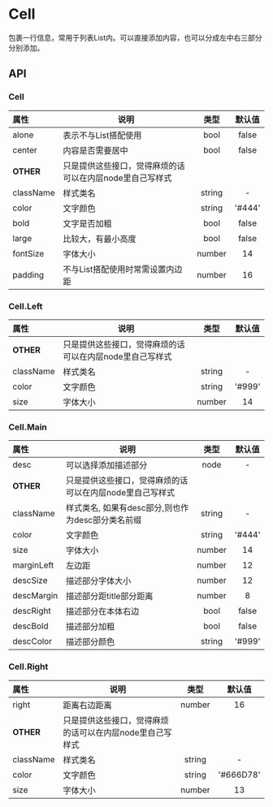 # Cell

包裹一行信息，常用于列表List内。可以直接添加内容，也可以分成左中右三部分分别添加。

## API

### Cell

| 属性        | 说明                                |   类型   |   默认值   |
| :-------- | --------------------------------- | :----: | :-----: |
| alone     |表示不与List搭配使用               | bool | false |
| center     | 内容是否需要居中                   | bool | false |
| **OTHER** |   只是提供这些接口，觉得麻烦的话可以在内层node里自己写样式       |        |         |
| className | 样式类名                              | string |    -    |
| color | 文字颜色                              | string |    '#444'    |
| bold | 文字是否加粗                              | bool |    false   |
| large | 比较大，有最小高度            | bool |    false   |
| fontSize | 字体大小                            | number |    14   |
| padding | 不与List搭配使用时常需设置内边距       | number |    16   |


### Cell.Left

| 属性        | 说明                                |   类型   |   默认值   |
| :-------- | --------------------------------- | :----: | :-----: |
| **OTHER** |   只是提供这些接口，觉得麻烦的话可以在内层node里自己写样式       |        |         |
| className | 样式类名                              | string |    -    |
| color | 文字颜色                              | string |    '#999'    |
| size | 字体大小                            | number |    14   |


### Cell.Main

| 属性         | 说明                                |   类型   |   默认值   |
| :--------   | ---------------------------------   | :----: | :-----: |
| desc      | 可以选择添加描述部分                          | node |    -    |
| **OTHER** | 只是提供这些接口，觉得麻烦的话可以在内层node里自己写样式     |        |         |
| className | 样式类名, 如果有desc部分,则也作为desc部分类名前缀       | string |    -    |
| color | 文字颜色                              | string |    '#444'    |
| size | 字体大小                            | number |    14   |
| marginLeft | 左边距                              | number |    12    |
| descSize | 描述部分字体大小                            | number |    12   |
| descMargin | 描述部分距title部分距离                    | number |    8   |
| descRight | 描述部分在本体右边                            | bool | false   |
| descBold | 描述部分加粗                          | bool | false |
| descColor | 描述部分颜色                            | string |  '#999'   |


### Cell.Right

| 属性        | 说明                                |   类型   |   默认值   |
| :-------- | --------------------------------- | :----: | :-----: |
| right | 距离右边距离                            | number |    16   |
| **OTHER** |   只是提供这些接口，觉得麻烦的话可以在内层node里自己写样式       |        |         |
| className | 样式类名                              | string |    -    |
| color | 文字颜色                              | string |    '#666D78'    |
| size | 字体大小                            | number |    13   |
